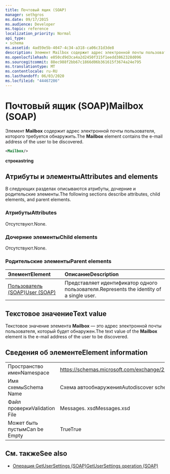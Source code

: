 ```yaml
---
title: Почтовый ящик (SOAP)
manager: sethgros
ms.date: 09/17/2015
ms.audience: Developer
ms.topic: reference
localization_priority: Normal
api_type:
- schema
ms.assetid: 4ad59e5b-4047-4c34-a318-ca06c31d3de8
description: Элемент Mailbox содержит адрес электронной почты пользователя, которого требуется обнаружить.
ms.openlocfilehash: e050cd9d3ca4a2d2450f315f1eedd3862328d096
ms.sourcegitcommit: 88ec988f2bb67c1866d06b361615f3674a24e795
ms.translationtype: MT
ms.contentlocale: ru-RU
ms.lasthandoff: 06/03/2020
ms.locfileid: "44467286"
---
```

# <a name="mailbox-soap"></a><span data-ttu-id="746d9-103">Почтовый ящик (SOAP)</span><span class="sxs-lookup"><span data-stu-id="746d9-103">Mailbox (SOAP)</span></span>

<span data-ttu-id="746d9-104">Элемент **Mailbox** содержит адрес электронной почты пользователя, которого требуется обнаружить.</span><span class="sxs-lookup"><span data-stu-id="746d9-104">The **Mailbox** element contains the e-mail address of the user to be discovered.</span></span> 
  
```XML
<Mailbox/>
```

<span data-ttu-id="746d9-105">**строка**</span><span class="sxs-lookup"><span data-stu-id="746d9-105">**string**</span></span>

## <a name="attributes-and-elements"></a><span data-ttu-id="746d9-106">Атрибуты и элементы</span><span class="sxs-lookup"><span data-stu-id="746d9-106">Attributes and elements</span></span>

<span data-ttu-id="746d9-107">В следующих разделах описываются атрибуты, дочерние и родительские элементы.</span><span class="sxs-lookup"><span data-stu-id="746d9-107">The following sections describe attributes, child elements, and parent elements.</span></span>
  
### <a name="attributes"></a><span data-ttu-id="746d9-108">Атрибуты</span><span class="sxs-lookup"><span data-stu-id="746d9-108">Attributes</span></span>

<span data-ttu-id="746d9-109">Отсутствуют.</span><span class="sxs-lookup"><span data-stu-id="746d9-109">None.</span></span>
  
### <a name="child-elements"></a><span data-ttu-id="746d9-110">Дочерние элементы</span><span class="sxs-lookup"><span data-stu-id="746d9-110">Child elements</span></span>

<span data-ttu-id="746d9-111">Отсутствуют.</span><span class="sxs-lookup"><span data-stu-id="746d9-111">None.</span></span>
  
### <a name="parent-elements"></a><span data-ttu-id="746d9-112">Родительские элементы</span><span class="sxs-lookup"><span data-stu-id="746d9-112">Parent elements</span></span>

|<span data-ttu-id="746d9-113">**Элемент**</span><span class="sxs-lookup"><span data-stu-id="746d9-113">**Element**</span></span>|<span data-ttu-id="746d9-114">**Описание**</span><span class="sxs-lookup"><span data-stu-id="746d9-114">**Description**</span></span>|
|:-----|:-----|
|[<span data-ttu-id="746d9-115">Пользователь (SOAP)</span><span class="sxs-lookup"><span data-stu-id="746d9-115">User (SOAP)</span></span>](user-soap.md) <br/> |<span data-ttu-id="746d9-116">Представляет идентификатор одного пользователя.</span><span class="sxs-lookup"><span data-stu-id="746d9-116">Represents the identity of a single user.</span></span>  <br/> |
   
## <a name="text-value"></a><span data-ttu-id="746d9-117">Текстовое значение</span><span class="sxs-lookup"><span data-stu-id="746d9-117">Text value</span></span>

<span data-ttu-id="746d9-118">Текстовое значение элемента **Mailbox** — это адрес электронной почты пользователя, который будет обнаружен.</span><span class="sxs-lookup"><span data-stu-id="746d9-118">The text value of the **Mailbox** element is the e-mail address of the user to be discovered.</span></span> 
  
## <a name="element-information"></a><span data-ttu-id="746d9-119">Сведения об элементе</span><span class="sxs-lookup"><span data-stu-id="746d9-119">Element information</span></span>

|||
|:-----|:-----|
|<span data-ttu-id="746d9-120">Пространство имен</span><span class="sxs-lookup"><span data-stu-id="746d9-120">Namespace</span></span>  <br/> |https://schemas.microsoft.com/exchange/2010/Autodiscover  <br/> |
|<span data-ttu-id="746d9-121">Имя схемы</span><span class="sxs-lookup"><span data-stu-id="746d9-121">Schema Name</span></span>  <br/> |<span data-ttu-id="746d9-122">Схема автообнаружения</span><span class="sxs-lookup"><span data-stu-id="746d9-122">Autodiscover schema</span></span>  <br/> |
|<span data-ttu-id="746d9-123">Файл проверки</span><span class="sxs-lookup"><span data-stu-id="746d9-123">Validation File</span></span>  <br/> |<span data-ttu-id="746d9-124">Messages. xsd</span><span class="sxs-lookup"><span data-stu-id="746d9-124">Messages.xsd</span></span>  <br/> |
|<span data-ttu-id="746d9-125">Может быть пустым</span><span class="sxs-lookup"><span data-stu-id="746d9-125">Can be Empty</span></span>  <br/> |<span data-ttu-id="746d9-126">True</span><span class="sxs-lookup"><span data-stu-id="746d9-126">True</span></span>  <br/> |
   
## <a name="see-also"></a><span data-ttu-id="746d9-127">См. также</span><span class="sxs-lookup"><span data-stu-id="746d9-127">See also</span></span>

- [<span data-ttu-id="746d9-128">Операция GetUserSettings (SOAP)</span><span class="sxs-lookup"><span data-stu-id="746d9-128">GetUserSettings operation (SOAP)</span></span>](getusersettings-operation-soap.md)

